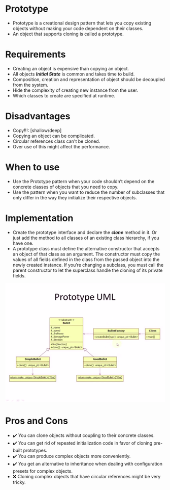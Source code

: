 # Prototype
- Prototype is a creational design pattern that lets you copy existing objects without making your code dependent on their classes.
- An object that supports cloning is called a prototype.

# Requirements
- Creating an object is expensive than copying an object.
- All objects ***Initial State*** is common and takes time to build.
- Composition, creation and representation of object should be decoupled from the system.
- Hide the complexity of creating new instance from the user.
- Which classes to create are specified at runtime.

# Disadvantages
- Copy!!!: [shallow/deep]
- Copying an object can be complicated.
- Circular references class can't be cloned.
- Over use of this might affect the performance.

# When to use
- Use the Prototype pattern when your code shouldn’t depend on the concrete classes of objects that you need to copy.
- Use the pattern when you want to reduce the number of subclasses that only differ in the way they initialize their respective objects.
    
# Implementation
- Create the prototype interface and declare the ***clone*** method in it. Or just add the method to all classes of an existing class hierarchy, if you have one.
- A prototype class must define the alternative constructor that accepts an object of that class as an argument. The constructor must copy the values of all fields defined in the class from the passed object into the newly created instance. If you’re changing a subclass, you must call the parent constructor to let the superclass handle the cloning of its private fields.

![Alt text](/Prototype/prototype.png?raw=true "Optional Title")

# Pros and Cons
- ✔️ You can clone objects without coupling to their concrete classes.
- ✔️ You can get rid of repeated initialization code in favor of cloning pre-built prototypes.
- ✔️ You can produce complex objects more conveniently.
- ✔️ You get an alternative to inheritance when dealing with configuration presets for complex objects.
- ❌  Cloning complex objects that have circular references might be very tricky.

